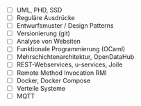 - [ ] UML, PHD, SSD
- [ ] Reguläre Ausdrücke
- [ ] Entwurfsmuster / Design Patterns
- [ ] Versionierung (git)
- [ ] Analyse von Websiten
- [ ] Funktionale Programmierung (OCaml)
- [ ] Mehrschichtenarchitektur, OpenDataHub
- [ ] REST-Webservices, u-services, Joile
- [ ] Remote Method Invocation RMI
- [ ] Docker, Docker Compose
- [ ] Verteile Systeme
- [ ] MQTT
